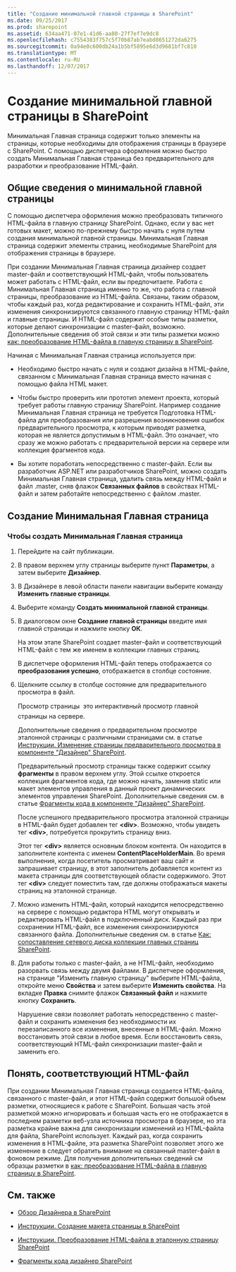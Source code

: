 ```yaml
---
title: "Создание минимальной главной страницы в SharePoint"
ms.date: 09/25/2017
ms.prod: sharepoint
ms.assetid: 634aa471-07e1-41d6-aa80-27f7ef7e9dc8
ms.openlocfilehash: c7554383f757c5f70b87ab7eabd8651272da6275
ms.sourcegitcommit: 0a94e0c600db24a1b5bf5895e6d3d9681bf7c810
ms.translationtype: MT
ms.contentlocale: ru-RU
ms.lasthandoff: 12/07/2017
---
```

# <a name="create-a-minimal-master-page-in-sharepoint"></a>Создание минимальной главной страницы в SharePoint

Минимальная Главная страница содержит только элементы на страницы, которые необходимы для отображения страницы в браузере с SharePoint. С помощью диспетчера оформления можно быстро создать Минимальная Главная страница без предварительного для разработки и преобразование HTML-файл.

## <a name="introduction-to-the-minimal-master-page"></a>Общие сведения о минимальной главной страницы
<a name="Introduction"> </a>

С помощью диспетчера оформления можно преобразовать типичного HTML-файла в главную страницу SharePoint. Однако, если у вас нет готовых макет, можно по-прежнему быстро начать с нуля путем создания минимальной главной страницы. Минимальная Главная страница содержит элементы страниц, необходимые SharePoint для отображения страницы в браузере.
  
    
    
При создании Минимальная Главная страница дизайнер создает master-файл и соответствующий HTML-файл, чтобы пользователь может работать с HTML-файл, если вы предпочитаете. Работа с Минимальная Главная страница именно то же, что работа с главной страницы, преобразование из HTML-файла. Связаны, таким образом, чтобы каждый раз, когда редактирование и сохранить HTML-файл, эти изменения синхронизируются связанного главную страницу HTML-файл и главные страницы. И HTML-файл содержит особые типы разметки, которые делают синхронизации с master-файл, возможно. Дополнительные сведения об этой связи и эти типы разметки можно [как: преобразование HTML-файла в главную страницу в SharePoint](how-to-convert-an-html-file-into-a-master-page-in-sharepoint.md).
  
    
    
Начиная с Минимальная Главная страница используется при:
  
    
    

- Необходимо быстро начать с нуля и создают дизайна в HTML-файле, связанном с Минимальная Главная страница вместо начиная с помощью файла HTML макет.
    
  
- Чтобы быстро проверить или прототип элемент проекта, который требует работы главную страницу SharePoint. Например создание Минимальная Главная страница не требуется Подготовка HTML-файла для преобразования или разрешения возникновения ошибок предварительного просмотра, к которым приводят разметка, которая не является допустимым в HTML-файл. Это означает, что сразу же можно работать с предварительной версии на сервере или коллекция фрагментов кода.
    
  
- Вы хотите поработать непосредственно с master-файл. Если вы разработчик ASP.NET или разработчиков SharePoint, можно создать Минимальная Главная страница, удалить связь между HTML-файл и файл .master, сняв флажок **Связанных файлов** в свойствах HTML-файл и затем работайте непосредственно с файлом .master.
    
  

## <a name="create-a-minimal-master-page"></a>Создание Минимальная Главная страница
<a name="CreateMinimalMaster"> </a>


  
    
    

### <a name="to-create-a-minimal-master-page"></a>Чтобы создать Минимальная Главная страница


1. Перейдите на сайт публикации.
    
  
2. В правом верхнем углу страницы выберите пункт **Параметры**, а затем выберите **Дизайнер**.
    
  
3. В Дизайнере в левой области панели навигации выберите команду **Изменить главные страницы**.
    
  
4. Выберите команду **Создать минимальной главной страницы**.
    
  
5. В диалоговом окне **Создание главной страницы** введите имя главной страницы и нажмите кнопку **ОК**.
    
    На этом этапе SharePoint создает master-файл и соответствующий HTML-файл с тем же именем в коллекции главных страниц.
    
    В диспетчере оформления HTML-файл теперь отображается со **преобразования успешно**, отображается в столбце состояние.
    
  
6. Щелкните ссылку в столбце состояние для предварительного просмотра в файл.
    
    Просмотр страницы  это интерактивный просмотр главной страницы на сервере.
    
    Дополнительные сведения о предварительном просмотре эталонной страницы с различными страницами см. в статье [Инструкции. Изменение страницы предварительного просмотра в компоненте "Дизайнер" SharePoint](how-to-change-the-preview-page-in-sharepoint-design-manager.md).
    
    Предварительный просмотр страницы также содержит ссылку **фрагменты** в правом верхнем углу. Этой ссылке откроется коллекция фрагментов кода, где можно начать, заменив static или макет элементов управления в данный проект динамических элементов управления SharePoint. Дополнительные сведения см. в статье [Фрагменты кода в компоненте "Дизайнер" SharePoint](sharepoint-design-manager-snippets.md).
    
    После успешного предварительного просмотра эталонной страницы в HTML-файл будет добавлен тег **\<div\>**. Возможно, чтобы увидеть тег **\<div\>**, потребуется прокрутить страницу вниз.
    
    Этот тег **\<div\>** является основным блоком контента. Он находится в заполнителе контента с именем **ContentPlaceHolderMain**. Во время выполнения, когда посетитель просматривает ваш сайт и запрашивает страницу, в этот заполнитель добавляется контент из макета страницы для соответствующей области содержимого. Этот тег **\<div\>** следует поместить там, где должны отображаться макеты страниц на эталонной странице.
    
  
7. Можно изменить HTML-файл, который находится непосредственно на сервере с помощью редактора HTML могут открывать и редактировать HTML-файл в подключенный диск. Каждый раз при сохранении HTML-файл, все изменения синхронизируются связанного файла. Дополнительные сведения см. в статье  [Как: сопоставление сетевого диска коллекции главных страниц SharePoint](how-to-map-a-network-drive-to-the-sharepoint-master-page-gallery.md).
    
  
8. Для работы только с master-файл, а не HTML-файл, необходимо разорвать связь между двумя файлами. В диспетчере оформления, на странице "Изменить главную страницу" выберите HTML-файла, откройте меню **Свойства** и затем выберите **Изменить свойства**. На вкладке **Правка** снимите флажок **Связанный файл** и нажмите кнопку **Сохранить**.
    
    Нарушение связи позволяет работать непосредственно с master-файл и сохранить изменения без необходимости их перезаписанного все изменения, внесенные в HTML-файл. Можно восстановить этой связи в любое время. Если восстановить связь, соответствующий HTML-файл синхронизации master-файл и заменить его.
    
  

## <a name="understand-the-associated-html-file"></a>Понять, соответствующий HTML-файл
<a name="UnderstandHTML"> </a>

При создании Минимальная Главная страница создается HTML-файла, связанного с master-файл, и этот HTML-файл содержит большой объем разметки, относящиеся к работе с SharePoint. Большая часть этой разметкой можно игнорировать и большая часть его не отображается в последнем разметки веб-узла источника просмотра в браузере, но эта разметка крайне важна для синхронизации изменений из HTML-файла для файла, SharePoint использует. Каждый раз, когда сохранить изменения в HTML-файле, эта разметка SharePoint позволяет этого же изменение в следует обратить внимание на связанный master-файл в фоновом режиме. Для получения дополнительных сведений см образцы разметки в [как: преобразование HTML-файла в главную страницу в SharePoint](how-to-convert-an-html-file-into-a-master-page-in-sharepoint.md).
  
    
    

## <a name="see-also"></a>См. также
<a name="Additional"> </a>


-  [Обзор Дизайнера в SharePoint](overview-of-design-manager-in-sharepoint.md)
    
  
-  [Инструкции. Создание макета страницы в SharePoint](how-to-create-a-page-layout-in-sharepoint.md)
    
  
-  [Инструкции. Преобразование HTML-файла в эталонную страницу SharePoint](how-to-convert-an-html-file-into-a-master-page-in-sharepoint.md)
    
  
-  [Фрагменты кода дизайнер SharePoint](sharepoint-design-manager-snippets.md)
    
  


